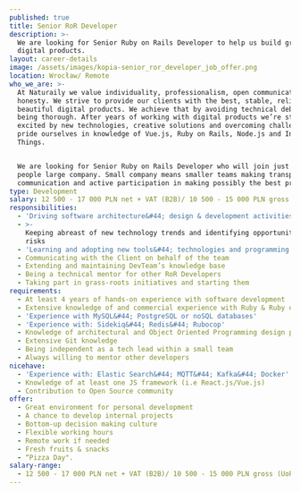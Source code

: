 ```yaml
---
published: true
title: Senior RoR Developer
description: >-
  We are looking for Senior Ruby on Rails Developer to help us build great
  digital products.
layout: career-details
image: /assets/images/kopia-senior_ror_developer_job_offer.png
location: Wrocław/ Remote
who_we_are: >-
  At Naturaily we value individuality, professionalism, open communication and
  honesty. We strive to provide our clients with the best, stable, reliable and
  beautiful digital products. We achieve that by avoiding technical debt and
  being thorough. After years of working with digital products we’re still
  excited by new technologies, creative solutions and overcoming challenges. We
  pride ourselves in knowledge of Vue.js, Ruby on Rails, Node.js and Internet of
  Things.


  We are looking for Senior Ruby on Rails Developer who will join just over 30
  people large company. Small company means smaller teams making transparent
  communication and active participation in making possibly the best product. 
type: Development
salary: 12 500 - 17 000 PLN net + VAT (B2B)/ 10 500 - 15 000 PLN gross (UoP)
responsibilities:
  - 'Driving software architecture&#44; design & development activities'
  - >-
    Keeping abreast of new technology trends and identifying opportunities and
    risks
  - 'Learning and adopting new tools&#44; technologies and programming languages'
  - Communicating with the Client on behalf of the team
  - Extending and maintaining DevTeam’s knowledge base
  - Being a technical mentor for other RoR Developers
  - Taking part in grass-roots initiatives and starting them
requirements:
  - At least 4 years of hands-on experience with software development
  - Extensive knowledge of and commercial experience with Ruby & Ruby on Rails
  - 'Experience with MySQL&#44; PostgreSQL or noSQL databases'
  - 'Experience with: Sidekiq&#44; Redis&#44; Rubocop'
  - Knowledge of architectural and Object Oriented Programming design patterns
  - Extensive Git knowledge
  - Being independent as a tech lead within a small team
  - Always willing to mentor other developers
nicehave:
  - 'Experience with: Elastic Search&#44; MQTT&#44; Kafka&#44; Docker'
  - Knowledge of at least one JS framework (i.e React.js/Vue.js)
  - Contribution to Open Source community
offer:
  - Great environment for personal development
  - A chance to develop internal projects
  - Bottom-up decision making culture
  - Flexible working hours
  - Remote work if needed
  - Fresh fruits & snacks
  - “Pizza Day".
salary-range:
  - 12 500 - 17 000 PLN net + VAT (B2B)/ 10 500 - 15 000 PLN gross (UoP)
---
```


